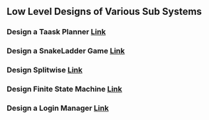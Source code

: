 ## Low Level Designs of Various Sub Systems

### Design a Taask Planner [Link](https://mkumar9009.github.io/BoilerPlates/TaskPlanner)
### Design a SnakeLadder Game [Link](https://mkumar9009.github.io/BoilerPlates/SnakeLadder)
### Design Splitwise [Link](https://mkumar9009.github.io/BoilerPlates/Splitwise)
### Design Finite State Machine [Link](https://mkumar9009.github.io/BoilerPlates/FiniteStateMachine)
### Design a Login Manager [Link](https://mkumar9009.github.io/BoilerPlates/LoginManager)




